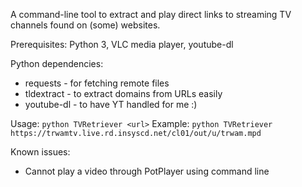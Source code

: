 A command-line tool to extract and play direct links to streaming TV channels found on (some) websites.

Prerequisites: Python 3, VLC media player, youtube-dl

Python dependencies:
* requests - for fetching remote files
* tldextract - to extract domains from URLs easily
* youtube-dl - to have YT handled for me :)

Usage: `python TVRetriever <url>`
Example: `python TVRetriever https://trwamtv.live.rd.insyscd.net/cl01/out/u/trwam.mpd`

Known issues:
* Cannot play a video through PotPlayer using command line
